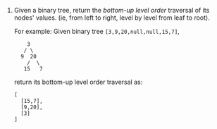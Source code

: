 1. Given a binary tree, return the *bottom-up level order* traversal of its nodes' values. (ie, from left to right, level by level from leaf to root).

   For example:
   Given binary tree `[3,9,20,null,null,15,7]`,

   ```
       3
      / \
     9  20
       /  \
      15   7

   ```

   return its bottom-up level order traversal as:

   ```
   [
     [15,7],
     [9,20],
     [3]
   ]
   ```